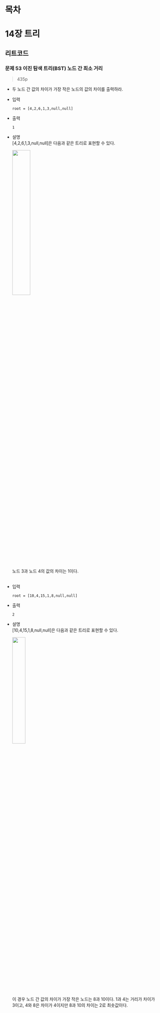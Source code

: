 # 목차

# 14장 트리
## 리트코드
### 문제 53 이진 탐색 트리(BST) 노드 간 최소 거리
> 435p

* 두 노드 간 값의 차이가 가장 작은 노드의 값의 차이를 출력하라.
* 입력
  ```
  root = [4,2,6,1,3,null,null]
  ```
* 출력
  ```
  1
  ```
* 설명<br>
  [4,2,6,1,3,null,null]은 다음과 같은 트리로 표현할 수 있다.
  
  <img src="https://user-images.githubusercontent.com/55045377/120962037-e91f5300-c799-11eb-9b41-f0b56c136688.png" width=35% height=35%>
  
  노드 3과 노드 4의 값의 차이는 1이다.
<br><br>  
  
* 입력
  ```
  root = [10,4,15,1,8,null,null]
  ```
* 출력
  ```
  2
  ```
* 설명<br>
  [10,4,15,1,8,null,null]은 다음과 같은 트리로 표현할 수 있다.
  
  <img src="https://user-images.githubusercontent.com/55045377/120962337-7d89b580-c79a-11eb-8659-eb05f48e055e.png" width=30% height=30%>
  
  이 경우 노드 간 값의 차이가 가장 작은 노드는 8과 10이다. 1과 4는 거리가 차이가 3이고, 4와 8은 차이가 4이지만 8과 10의 차이는 2로 최솟값이다.






























